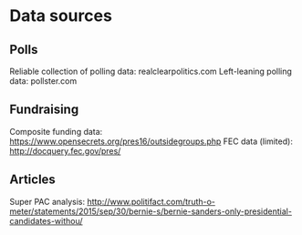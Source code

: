 Data sources
============

## Polls
Reliable collection of polling data: realclearpolitics.com
Left-leaning polling data: pollster.com

## Fundraising
Composite funding data: https://www.opensecrets.org/pres16/outsidegroups.php
FEC data (limited): http://docquery.fec.gov/pres/

## Articles
Super PAC analysis: http://www.politifact.com/truth-o-meter/statements/2015/sep/30/bernie-s/bernie-sanders-only-presidential-candidates-withou/

